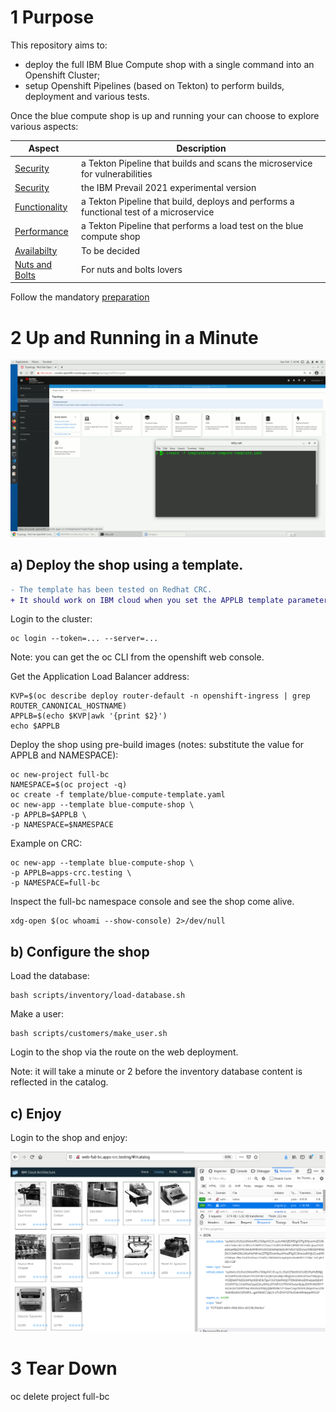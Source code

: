 # 1 Purpose

This repository aims to:
- deploy the full IBM Blue Compute shop with a single command into an Openshift Cluster;
- setup Openshift Pipelines (based on Tekton) to perform builds, deployment and various tests.

Once the blue compute shop is up and running your can choose to explore various aspects:

| Aspect | Description |
| --- | --- |
| [Security](aspects/security/README.MD) | a Tekton Pipeline that builds and scans the microservice for vulnerabilities |
| [Security](aspects/security/README-V2.MD) | the IBM Prevail 2021 experimental version |
| [Functionality](aspects/functionality/README.MD) | a Tekton Pipeline that build, deploys and performs a functional test of a microservice |
| [Performance](aspects/performance/README.MD) | a Tekton Pipeline that performs a load test on the blue compute shop |
| [Availabilty](aspects/availability/README.MD) | To be decided |
| [Nuts and Bolts](aspects/nuts-and-bolts/README.MD) | For nuts and bolts lovers |

Follow the mandatory [preparation](aspects/general/README.MD)

# 2 Up and Running in a Minute

![Deploy](images/deploy-in-a-minute.gif?raw=true "Title")

## a) Deploy the shop using a template.

```diff
- The template has been tested on Redhat CRC.
+ It should work on IBM cloud when you set the APPLB template parameter.
```
Login to the cluster:

    oc login --token=... --server=...

Note: you can get the oc CLI from the openshift web console.

Get the Application Load Balancer address:

    KVP=$(oc describe deploy router-default -n openshift-ingress | grep ROUTER_CANONICAL_HOSTNAME)
    APPLB=$(echo $KVP|awk '{print $2}')
    echo $APPLB

Deploy the shop using pre-build images (notes: substitute the value for APPLB and NAMESPACE):

    oc new-project full-bc
    NAMESPACE=$(oc project -q)
    oc create -f template/blue-compute-template.yaml 
    oc new-app --template blue-compute-shop \
    -p APPLB=$APPLB \
    -p NAMESPACE=$NAMESPACE

Example on CRC:    

    oc new-app --template blue-compute-shop \
    -p APPLB=apps-crc.testing \
    -p NAMESPACE=full-bc

Inspect the full-bc namespace console and see the shop come alive.

    xdg-open $(oc whoami --show-console) 2>/dev/null

## b) Configure the shop

Load the database:

    bash scripts/inventory/load-database.sh 

Make a user:

    bash scripts/customers/make_user.sh 

Login to the shop via the route on the web deployment.

Note: it will take a minute or 2 before the inventory database content is reflected in the catalog.

## c) Enjoy

Login to the shop and enjoy:

![Enjoy](images/enjoy.png?raw=true "Title")


# 3 Tear Down

   oc delete project full-bc

